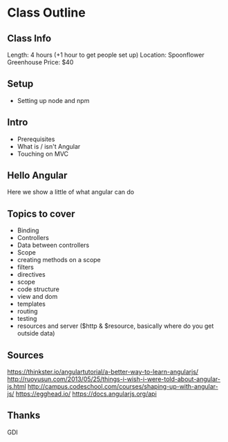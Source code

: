 # Class Outline

## Class Info

Length: 4 hours (+1 hour to get people set up)
Location: Spoonflower Greenhouse
Price: $40

## Setup

- Setting up node and npm

## Intro

- Prerequisites
- What is / isn't Angular
- Touching on MVC

## Hello Angular

Here we show a little of what angular can do

## Topics to cover

- Binding
- Controllers
- Data between controllers
- Scope
- creating methods on a scope
- filters
- directives
- scope
- code structure
- view and dom
- templates
- routing
- testing
- resources and server ($http & $resource, basically where do you get outside data)

## Sources

https://thinkster.io/angulartutorial/a-better-way-to-learn-angularjs/
http://ruoyusun.com/2013/05/25/things-i-wish-i-were-told-about-angular-js.html
http://campus.codeschool.com/courses/shaping-up-with-angular-js/
https://egghead.io/
https://docs.angularjs.org/api

## Thanks

GDI
